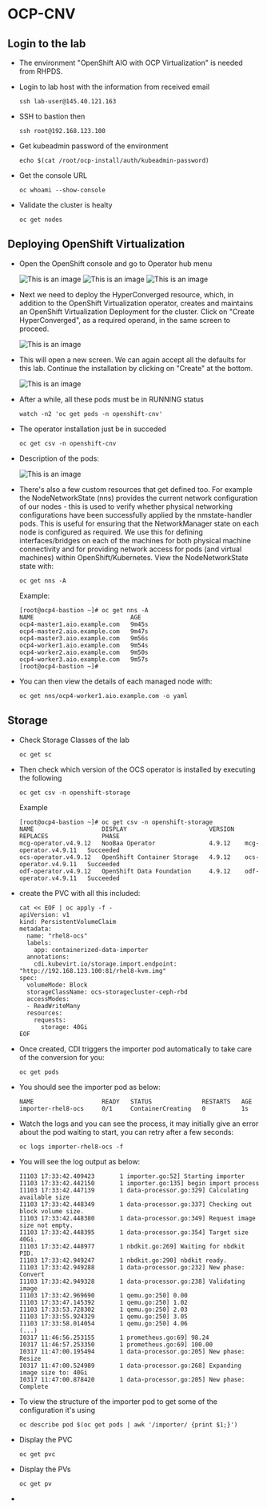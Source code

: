 # OCP-CNV

## Login to the lab

- The environment "OpenShift AIO with OCP Virtualization" is needed from RHPDS.
- Login to lab host with the information from received email

  ```
  ssh lab-user@145.40.121.163
  ```

- SSH to bastion then

  ```
  ssh root@192.168.123.100
  ```

- Get kubeadmin password of the environment

  ```
  echo $(cat /root/ocp-install/auth/kubeadmin-password)
  ```

- Get the console URL

  ```
  oc whoami --show-console
  ```

- Validate the cluster is healty

  ```
  oc get nodes
  ```

## Deploying OpenShift Virtualization

- Open the OpenShift console and go to Operator hub menu

  ![This is an image](images/1.png)
  ![This is an image](images/2.png)
  ![This is an image](images/3.png)

- Next we need to deploy the HyperConverged resource, which, in addition to the OpenShift Virtualization operator, creates and maintains an OpenShift Virtualization Deployment for the cluster. Click on "Create HyperConverged", as a required operand, in the same screen to proceed.

  ![This is an image](images/4.png)

- This will open a new screen. We can again accept all the defaults for this lab. Continue the installation by clicking on "Create" at the bottom.

  ![This is an image](images/5.png)

- After a while, all these pods must be in RUNNING status

  ```
  watch -n2 'oc get pods -n openshift-cnv'
  ```

- The operator installation just be in succeded

  ```
  oc get csv -n openshift-cnv
  ```

- Description of the pods:

  ![This is an image](images/6.png)

- There's also a few custom resources that get defined too. For example the NodeNetworkState (nns) provides the current network configuration of our nodes - this is used to verify whether physical networking configurations have been successfully applied by the nmstate-handler pods. This is useful for ensuring that the NetworkManager state on each node is configured as required. We use this for defining interfaces/bridges on each of the machines for both physical machine connectivity and for providing network access for pods (and virtual machines) within OpenShift/Kubernetes. View the NodeNetworkState state with:

  ```
  oc get nns -A
  ```

  Example:

  ```
  [root@ocp4-bastion ~]# oc get nns -A
  NAME                           AGE
  ocp4-master1.aio.example.com   9m45s
  ocp4-master2.aio.example.com   9m47s
  ocp4-master3.aio.example.com   9m56s
  ocp4-worker1.aio.example.com   9m54s
  ocp4-worker2.aio.example.com   9m50s
  ocp4-worker3.aio.example.com   9m57s
  [root@ocp4-bastion ~]#
  ```

- You can then view the details of each managed node with:

  ```
  oc get nns/ocp4-worker1.aio.example.com -o yaml
  ```

## Storage

- Check Storage Classes of the lab

  ```
  oc get sc
  ```

- Then check which version of the OCS operator is installed by executing the following

  ```
  oc get csv -n openshift-storage
  ```

  Example

  ```
  [root@ocp4-bastion ~]# oc get csv -n openshift-storage
  NAME                   DISPLAY                       VERSION   REPLACES               PHASE
  mcg-operator.v4.9.12   NooBaa Operator               4.9.12    mcg-operator.v4.9.11   Succeeded
  ocs-operator.v4.9.12   OpenShift Container Storage   4.9.12    ocs-operator.v4.9.11   Succeeded
  odf-operator.v4.9.12   OpenShift Data Foundation     4.9.12    odf-operator.v4.9.11   Succeeded
  ```

- create the PVC with all this included:

  ```
  cat << EOF | oc apply -f -
  apiVersion: v1
  kind: PersistentVolumeClaim
  metadata:
    name: "rhel8-ocs"
    labels:
      app: containerized-data-importer
    annotations:
      cdi.kubevirt.io/storage.import.endpoint: "http://192.168.123.100:81/rhel8-kvm.img"
  spec:
    volumeMode: Block
    storageClassName: ocs-storagecluster-ceph-rbd
    accessModes:
    - ReadWriteMany
    resources:
      requests:
        storage: 40Gi
  EOF
  ```

- Once created, CDI triggers the importer pod automatically to take care of the conversion for you:

  ```
  oc get pods
  ```

- You should see the importer pod as below:

  ```
  NAME                   READY   STATUS              RESTARTS   AGE
  importer-rhel8-ocs     0/1     ContainerCreating   0          1s
  ```

- Watch the logs and you can see the process, it may initially give an error about the pod waiting to start, you can retry after a few seconds:

  ```
  oc logs importer-rhel8-ocs -f
  ```

- You will see the log output as below:

  ```
  I1103 17:33:42.409423       1 importer.go:52] Starting importer
  I1103 17:33:42.442150       1 importer.go:135] begin import process
  I1103 17:33:42.447139       1 data-processor.go:329] Calculating available size
  I1103 17:33:42.448349       1 data-processor.go:337] Checking out block volume size.
  I1103 17:33:42.448380       1 data-processor.go:349] Request image size not empty.
  I1103 17:33:42.448395       1 data-processor.go:354] Target size 40Gi.
  I1103 17:33:42.448977       1 nbdkit.go:269] Waiting for nbdkit PID.
  I1103 17:33:42.949247       1 nbdkit.go:290] nbdkit ready.
  I1103 17:33:42.949288       1 data-processor.go:232] New phase: Convert
  I1103 17:33:42.949328       1 data-processor.go:238] Validating image
  I1103 17:33:42.969690       1 qemu.go:250] 0.00
  I1103 17:33:47.145392       1 qemu.go:250] 1.02
  I1103 17:33:53.728302       1 qemu.go:250] 2.03
  I1103 17:33:55.924329       1 qemu.go:250] 3.05
  I1103 17:33:58.014054       1 qemu.go:250] 4.06
  (...)
  I0317 11:46:56.253155       1 prometheus.go:69] 98.24
  I0317 11:46:57.253350       1 prometheus.go:69] 100.00
  I0317 11:47:00.195494       1 data-processor.go:205] New phase: Resize
  I0317 11:47:00.524989       1 data-processor.go:268] Expanding image size to: 40Gi
  I0317 11:47:00.878420       1 data-processor.go:205] New phase: Complete
  ```

- To view the structure of the importer pod to get some of the configuration it's using

  ```
  oc describe pod $(oc get pods | awk '/importer/ {print $1;}')
  ```

- Display the PVC

  ```
  oc get pvc
  ```

- Display the PVs

  ```
  oc get pv
  ```

-
